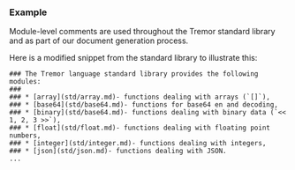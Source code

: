 ### Example

Module-level comments are used throughout the Tremor standard library
and as part of our document generation process.

Here is a modified snippet from the standard library to illustrate this:

```tremor
### The Tremor language standard library provides the following modules:
###
### * [array](std/array.md)- functions dealing with arrays (`[]`),
### * [base64](std/base64.md)- functions for base64 en and decoding,
### * [binary](std/base64.md)- functions dealing with binary data (`<< 1, 2, 3 >>`),
### * [float](std/float.md)- functions dealing with floating point numbers,
### * [integer](std/integer.md)- functions dealing with integers,
### * [json](std/json.md)- functions dealing with JSON.
...
```

